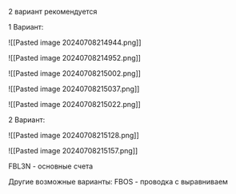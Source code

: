 2 вариант рекомендуется

1 Вариант:

![[Pasted image 20240708214944.png]]


![[Pasted image 20240708214952.png]]


![[Pasted image 20240708215002.png]]

![[Pasted image 20240708215037.png]]


![[Pasted image 20240708215022.png]]


2 Вариант:

![[Pasted image 20240708215128.png]]

![[Pasted image 20240708215157.png]]

FBL3N - основные счета

Другие возможные варианты:
FBOS - проводка с выравниваем